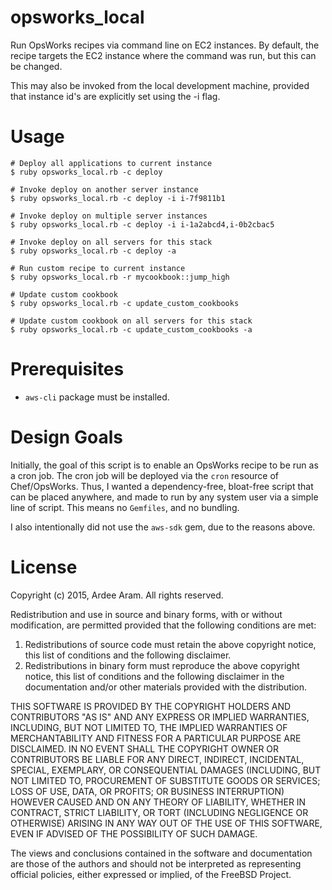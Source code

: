 # opsworks_local
Run OpsWorks recipes via command line on EC2 instances. By default, the recipe targets the EC2 instance where the command was run, but this can be changed.

This may also be invoked from the local development machine, provided that instance id's are explicitly set using the -i flag.

# Usage
```
# Deploy all applications to current instance
$ ruby opsworks_local.rb -c deploy

# Invoke deploy on another server instance
$ ruby opsworks_local.rb -c deploy -i i-7f9811b1

# Invoke deploy on multiple server instances
$ ruby opsworks_local.rb -c deploy -i i-1a2abcd4,i-0b2cbac5

# Invoke deploy on all servers for this stack
$ ruby opsworks_local.rb -c deploy -a

# Run custom recipe to current instance
$ ruby opsworks_local.rb -r mycookbook::jump_high

# Update custom cookbook
$ ruby opsworks_local.rb -c update_custom_cookbooks

# Update custom cookbook on all servers for this stack
$ ruby opsworks_local.rb -c update_custom_cookbooks -a
```

# Prerequisites

* `aws-cli` package must be installed.


# Design Goals

Initially, the goal of this script is to enable an OpsWorks recipe to be run as a cron job. The cron job will be deployed via the `cron` resource of Chef/OpsWorks. Thus, I wanted a dependency-free, bloat-free script that can be placed anywhere, and made to run by any system user via a simple line of script. This means no `Gemfiles`, and no bundling. 

I also intentionally did not use the `aws-sdk` gem, due to the reasons above.

# License

Copyright (c) 2015, Ardee Aram.
All rights reserved.

Redistribution and use in source and binary forms, with or without
modification, are permitted provided that the following conditions are met:

1. Redistributions of source code must retain the above copyright notice, this
   list of conditions and the following disclaimer.
2. Redistributions in binary form must reproduce the above copyright notice,
   this list of conditions and the following disclaimer in the documentation
   and/or other materials provided with the distribution.

THIS SOFTWARE IS PROVIDED BY THE COPYRIGHT HOLDERS AND CONTRIBUTORS "AS IS" AND
ANY EXPRESS OR IMPLIED WARRANTIES, INCLUDING, BUT NOT LIMITED TO, THE IMPLIED
WARRANTIES OF MERCHANTABILITY AND FITNESS FOR A PARTICULAR PURPOSE ARE
DISCLAIMED. IN NO EVENT SHALL THE COPYRIGHT OWNER OR CONTRIBUTORS BE LIABLE FOR
ANY DIRECT, INDIRECT, INCIDENTAL, SPECIAL, EXEMPLARY, OR CONSEQUENTIAL DAMAGES
(INCLUDING, BUT NOT LIMITED TO, PROCUREMENT OF SUBSTITUTE GOODS OR SERVICES;
LOSS OF USE, DATA, OR PROFITS; OR BUSINESS INTERRUPTION) HOWEVER CAUSED AND
ON ANY THEORY OF LIABILITY, WHETHER IN CONTRACT, STRICT LIABILITY, OR TORT
(INCLUDING NEGLIGENCE OR OTHERWISE) ARISING IN ANY WAY OUT OF THE USE OF THIS
SOFTWARE, EVEN IF ADVISED OF THE POSSIBILITY OF SUCH DAMAGE.

The views and conclusions contained in the software and documentation are those
of the authors and should not be interpreted as representing official policies,
either expressed or implied, of the FreeBSD Project.





